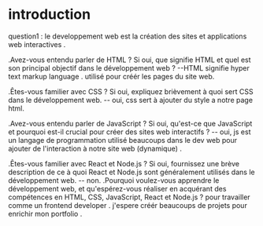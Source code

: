 # introduction
question1 : le developpement web est la création des sites et applications web interactives .

.Avez-vous entendu parler de HTML ? Si oui, que signifie HTML et quel est son principal objectif dans le développement web ?
--HTML signifie hyper text markup language . utilisé pour créér les pages du site web.

.Êtes-vous familier avec CSS ? Si oui, expliquez brièvement à quoi sert CSS dans le développement web.
-- oui, css sert à ajouter du style a notre page html.

.Avez-vous entendu parler de JavaScript ? Si oui, qu'est-ce que JavaScript et pourquoi est-il crucial pour créer des sites web interactifs ?
-- oui, js est un langage de programmation utilisé beaucoups dans le dev web pour ajouter de l'interaction à notre site web (dynamique) .

.Êtes-vous familier avec React et Node.js ? Si oui, fournissez une brève description de ce à quoi React et Node.js sont généralement utilisés dans le développement web.
-- non.
.Pourquoi voulez-vous apprendre le développement web, et qu'espérez-vous réaliser en acquérant des compétences en HTML, CSS, JavaScript, React et Node.js ?
pour travailler comme un frontend developer . j'espere créér beaucoups de projets pour enrichir mon portfolio .

